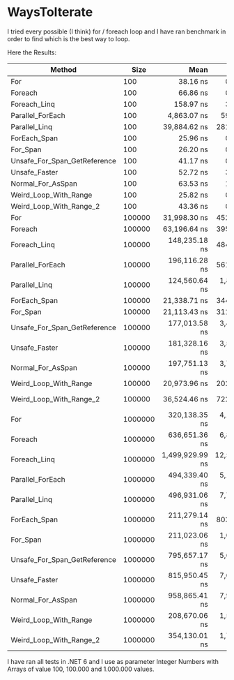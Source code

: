 # WaysToIterate

I tried every possible (I think) for / foreach loop and I have ran benchmark in order to find which is the best way to loop.

Here the Results:

|                       Method |    Size |            Mean |         Error |        StdDev |          Median | Allocated |
|----------------------------- |-------- |----------------:|--------------:|--------------:|----------------:|----------:|
|                          For |     100 |        38.16 ns |      0.781 ns |      1.428 ns |        37.45 ns |         - |
|                      Foreach |     100 |        66.86 ns |      0.514 ns |      0.481 ns |        66.71 ns |         - |
|                 Foreach_Linq |     100 |       158.97 ns |      3.189 ns |      7.328 ns |       156.31 ns |      64 B |
|             Parallel_ForEach |     100 |     4,863.07 ns |     59.407 ns |     55.569 ns |     4,868.46 ns |    3962 B |
|                Parallel_Linq |     100 |    39,884.62 ns |    281.465 ns |    263.283 ns |    39,846.89 ns |   11640 B |
|                 ForEach_Span |     100 |        25.96 ns |      0.538 ns |      0.900 ns |        25.84 ns |         - |
|                     For_Span |     100 |        26.20 ns |      0.545 ns |      0.997 ns |        25.96 ns |         - |
| Unsafe_For_Span_GetReference |     100 |        41.17 ns |      0.772 ns |      0.645 ns |        41.02 ns |     424 B |
|                Unsafe_Faster |     100 |        52.72 ns |      3.589 ns |     10.240 ns |        48.67 ns |     424 B |
|            Normal_For_AsSpan |     100 |        63.53 ns |      1.201 ns |      2.166 ns |        63.40 ns |     424 B |
|        Weird_Loop_With_Range |     100 |        25.82 ns |      0.366 ns |      0.342 ns |        25.69 ns |         - |
|      Weird_Loop_With_Range_2 |     100 |        43.36 ns |      0.477 ns |      0.446 ns |        43.20 ns |         - |
|                          For |  100000 |    31,998.30 ns |    452.380 ns |    423.157 ns |    31,908.74 ns |         - |
|                      Foreach |  100000 |    63,196.64 ns |    395.794 ns |    350.861 ns |    63,015.57 ns |         - |
|                 Foreach_Linq |  100000 |   148,235.18 ns |    484.781 ns |    429.745 ns |   148,222.92 ns |      64 B |
|             Parallel_ForEach |  100000 |   196,116.28 ns |    561.069 ns |    497.373 ns |   196,097.83 ns |   10499 B |
|                Parallel_Linq |  100000 |   124,560.64 ns |  1,821.681 ns |  1,704.002 ns |   124,363.45 ns |   13628 B |
|                 ForEach_Span |  100000 |    21,338.71 ns |    344.190 ns |    321.955 ns |    21,274.46 ns |         - |
|                     For_Span |  100000 |    21,113.43 ns |    311.050 ns |    290.956 ns |    20,936.94 ns |         - |
| Unsafe_For_Span_GetReference |  100000 |   177,013.58 ns |  3,478.476 ns |  4,761.378 ns |   176,794.80 ns |  400066 B |
|                Unsafe_Faster |  100000 |   181,328.16 ns |  3,576.187 ns |  5,013.314 ns |   181,962.16 ns |  400066 B |
|            Normal_For_AsSpan |  100000 |   197,751.13 ns |  3,793.242 ns |  3,548.201 ns |   198,244.36 ns |  400066 B |
|        Weird_Loop_With_Range |  100000 |    20,973.96 ns |    202.570 ns |    189.484 ns |    20,933.62 ns |         - |
|      Weird_Loop_With_Range_2 |  100000 |    36,524.46 ns |    722.234 ns |  1,012.471 ns |    36,116.58 ns |         - |
|                          For | 1000000 |   320,138.35 ns |  4,157.313 ns |  3,888.753 ns |   320,159.42 ns |         - |
|                      Foreach | 1000000 |   636,651.36 ns |  6,877.064 ns |  6,432.810 ns |   636,420.41 ns |       1 B |
|                 Foreach_Linq | 1000000 | 1,499,929.99 ns | 12,535.457 ns | 11,725.675 ns | 1,499,308.98 ns |      65 B |
|             Parallel_ForEach | 1000000 |   494,339.40 ns |  5,141.900 ns |  4,293.719 ns |   493,649.17 ns |   10700 B |
|                Parallel_Linq | 1000000 |   496,931.06 ns |  7,772.326 ns | 13,815.302 ns |   496,869.78 ns |   13649 B |
|                 ForEach_Span | 1000000 |   211,279.14 ns |    803.872 ns |    751.942 ns |   211,187.43 ns |         - |
|                     For_Span | 1000000 |   211,023.06 ns |  1,051.755 ns |    932.353 ns |   210,628.99 ns |         - |
| Unsafe_For_Span_GetReference | 1000000 |   795,657.17 ns |  5,673.001 ns |  5,306.529 ns |   797,182.32 ns | 4000128 B |
|                Unsafe_Faster | 1000000 |   815,950.45 ns |  7,003.946 ns |  6,551.495 ns |   816,531.15 ns | 4000128 B |
|            Normal_For_AsSpan | 1000000 |   958,865.41 ns |  7,955.564 ns |  7,441.640 ns |   961,092.87 ns | 4000128 B |
|        Weird_Loop_With_Range | 1000000 |   208,670.06 ns |  1,598.393 ns |  1,495.138 ns |   208,742.63 ns |         - |
|      Weird_Loop_With_Range_2 | 1000000 |   354,130.01 ns |  1,740.435 ns |  1,628.004 ns |   353,590.82 ns |         - |


I have ran all tests in .NET 6 and I use as parameter Integer Numbers with Arrays of value 100, 100.000 and 1.000.000 values.
